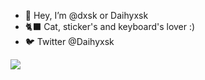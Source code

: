- 👋 Hey, I’m @dxsk or Daihyxsk
- 🐈‍⬛ Cat, sticker's and keyboard's lover :)
- 🐦 Twitter @Daihyxsk 

![](https://media.tenor.com/Q9IsntP9MUwAAAAC/my-cat-was-hacking.gif)
